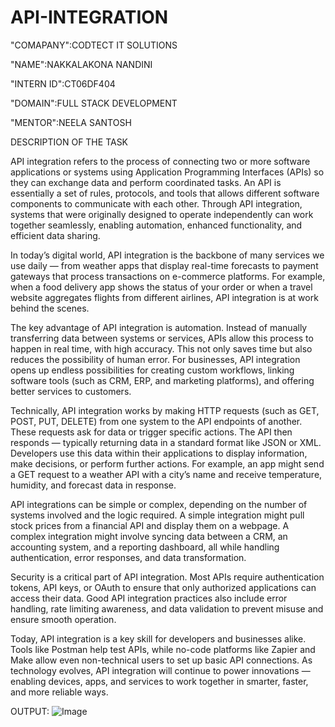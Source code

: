 # API-INTEGRATION
"COMAPANY":CODTECT IT SOLUTIONS

"NAME":NAKKALAKONA NANDINI

"INTERN ID":CT06DF404

"DOMAIN":FULL STACK DEVELOPMENT

"MENTOR":NEELA SANTOSH

DESCRIPTION OF THE TASK

API integration refers to the process of connecting two or more software applications or systems using Application Programming Interfaces (APIs) so they can exchange data and perform coordinated tasks. An API is essentially a set of rules, protocols, and tools that allows different software components to communicate with each other. Through API integration, systems that were originally designed to operate independently can work together seamlessly, enabling automation, enhanced functionality, and efficient data sharing.

In today’s digital world, API integration is the backbone of many services we use daily — from weather apps that display real-time forecasts to payment gateways that process transactions on e-commerce platforms. For example, when a food delivery app shows the status of your order or when a travel website aggregates flights from different airlines, API integration is at work behind the scenes.

The key advantage of API integration is automation. Instead of manually transferring data between systems or services, APIs allow this process to happen in real time, with high accuracy. This not only saves time but also reduces the possibility of human error. For businesses, API integration opens up endless possibilities for creating custom workflows, linking software tools (such as CRM, ERP, and marketing platforms), and offering better services to customers.

Technically, API integration works by making HTTP requests (such as GET, POST, PUT, DELETE) from one system to the API endpoints of another. These requests ask for data or trigger specific actions. The API then responds — typically returning data in a standard format like JSON or XML. Developers use this data within their applications to display information, make decisions, or perform further actions. For example, an app might send a GET request to a weather API with a city’s name and receive temperature, humidity, and forecast data in response.

API integrations can be simple or complex, depending on the number of systems involved and the logic required. A simple integration might pull stock prices from a financial API and display them on a webpage. A complex integration might involve syncing data between a CRM, an accounting system, and a reporting dashboard, all while handling authentication, error responses, and data transformation.

Security is a critical part of API integration. Most APIs require authentication tokens, API keys, or OAuth to ensure that only authorized applications can access their data. Good API integration practices also include error handling, rate limiting awareness, and data validation to prevent misuse and ensure smooth operation.

Today, API integration is a key skill for developers and businesses alike. Tools like Postman help test APIs, while no-code platforms like Zapier and Make allow even non-technical users to set up basic API connections. As technology evolves, API integration will continue to power innovations — enabling devices, apps, and services to work together in smarter, faster, and more reliable ways.

OUTPUT:
![Image](https://github.com/user-attachments/assets/6a6ad26c-a298-44cf-9c82-2fbede814d78)

